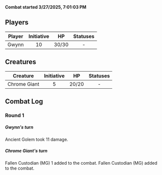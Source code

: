 **Combat started 3/27/2025, 7:01:03 PM**


## Players
| Player | Initiative | HP | Statuses |
| --- | :-: | :-: | :-: |
| Gwynn | 10 | 30/30 | - |
## Creatures
| Creature | Initiative  | HP | Statuses |
| --- | :-: | :-: | :-: |
| Chrome Giant | 5 | 20/20 | - |


## Combat Log

### Round 1

##### Gwynn's turn
Ancient Golem took 11 damage.
##### Chrome Giant's turn
Fallen Custodian (MG) 1 added to the combat.
Fallen Custodian (MG) added to the combat.
